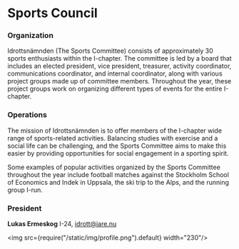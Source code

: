 # Sports Council
### Organization
Idrottsnämnden (The Sports Committee) consists of approximately 30 sports enthusiasts within the I-chapter. The committee is led by a board that includes an elected president, vice president, treasurer, activity coordinator, communications coordinator, and internal coordinator, along with various project groups made up of committee members. Throughout the year, these project groups work on organizing different types of events for the entire I-chapter.
### Operations
The mission of Idrottsnämnden is to offer members of the I-chapter wide range of sports-related activities. Balancing studies with exercise and a social life can be challenging, and the Sports Committee aims to make this easier by providing opportunities for social engagement in a sporting spirit.

Some examples of popular activities organized by the Sports Committee throughout the year include football matches against the Stockholm School of Economics and Indek in Uppsala, the ski trip to the Alps, and the running group I-run.

### President

__Lukas Ermeskog__ I-24, idrott@iare.nu

<img src={require("/static/img/profile.png").default} width="230"/>

